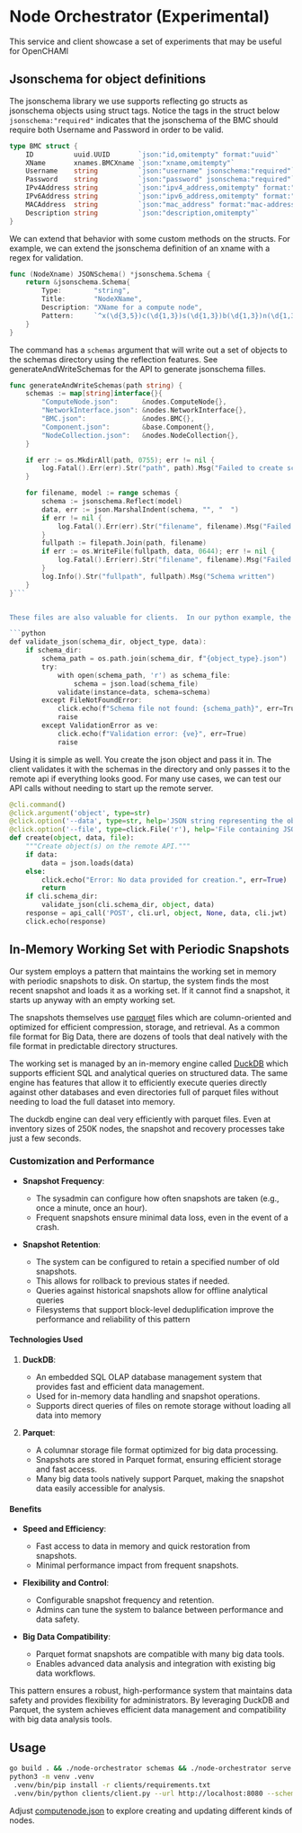 # Node Orchestrator (Experimental)

This service and client showcase a set of experiments that may be useful for OpenCHAMI

## Jsonschema for object definitions

The jsonschema library we use supports reflecting go structs as jsonschema objects using struct tags.  Notice the tags in the struct below `jsonschema:"required"` indicates that the jsonschema of the BMC should require both Username and Password in order to be valid.

```go
type BMC struct {
	ID          uuid.UUID       `json:"id,omitempty" format:"uuid"`
	XName       xnames.BMCXname `json:"xname,omitempty"`
	Username    string          `json:"username" jsonschema:"required"`
	Password    string          `json:"password" jsonschema:"required"`
	IPv4Address string          `json:"ipv4_address,omitempty" format:"ipv4"`
	IPv6Address string          `json:"ipv6_address,omitempty" format:"ipv6"`
	MACAddress  string          `json:"mac_address" format:"mac-address" binding:"required"`
	Description string          `json:"description,omitempty"`
}
```

We can extend that behavior with some custom methods on the structs.  For example, we can extend the jsonschema definition of an xname with a regex for validation.

```go
func (NodeXname) JSONSchema() *jsonschema.Schema {
	return &jsonschema.Schema{
		Type:        "string",
		Title:       "NodeXName",
		Description: "XName for a compute node",
		Pattern:     `^x(\d{3,5})c(\d{1,3})s(\d{1,3})b(\d{1,3})n(\d{1,3})$`,
	}
}
```

The command has a `schemas` argument that will write out a set of objects to the schemas directory using the reflection features.  See generateAndWriteSchemas for the API to generate jsonschema filles.

```go
func generateAndWriteSchemas(path string) {
	schemas := map[string]interface{}{
		"ComputeNode.json":      &nodes.ComputeNode{},
		"NetworkInterface.json": &nodes.NetworkInterface{},
		"BMC.json":              &nodes.BMC{},
		"Component.json":        &base.Component{},
		"NodeCollection.json":   &nodes.NodeCollection{},
	}

	if err := os.MkdirAll(path, 0755); err != nil {
		log.Fatal().Err(err).Str("path", path).Msg("Failed to create schema directory")
	}

	for filename, model := range schemas {
		schema := jsonschema.Reflect(model)
		data, err := json.MarshalIndent(schema, "", "  ")
		if err != nil {
			log.Fatal().Err(err).Str("filename", filename).Msg("Failed to generate JSON schema")
		}
		fullpath := filepath.Join(path, filename)
		if err := os.WriteFile(fullpath, data, 0644); err != nil {
			log.Fatal().Err(err).Str("filename", filename).Msg("Failed to write JSON schema to file")
		}
		log.Info().Str("fullpath", fullpath).Msg("Schema written")
	}
}```


These files are also valuable for clients.  In our python example, the client reads the jsonschema files and can validate a structure on the client side.  In fact, since we can make many assumptions about how to GET and POST these objects, we can create a generic client that doesn't need to understsand these structures directly.

```python
def validate_json(schema_dir, object_type, data):
    if schema_dir:
        schema_path = os.path.join(schema_dir, f"{object_type}.json")
        try:
            with open(schema_path, 'r') as schema_file:
                schema = json.load(schema_file)
            validate(instance=data, schema=schema)
        except FileNotFoundError:
            click.echo(f"Schema file not found: {schema_path}", err=True)
            raise
        except ValidationError as ve:
            click.echo(f"Validation error: {ve}", err=True)
            raise
```

Using it is simple as well.  You create the json object and pass it in.  The client validates it with the schemas in the directory and only passes it to the remote api if everything looks good.  For many use cases, we can test our API calls without needing to start up the remote server.

```python
@cli.command()
@click.argument('object', type=str)
@click.option('--data', type=str, help='JSON string representing the object(s) to create')
@click.option('--file', type=click.File('r'), help='File containing JSON object(s) to create')
def create(object, data, file):
    """Create object(s) on the remote API."""
    if data:
        data = json.loads(data)
    else:
        click.echo("Error: No data provided for creation.", err=True)
        return
    if cli.schema_dir:
        validate_json(cli.schema_dir, object, data)
    response = api_call('POST', cli.url, object, None, data, cli.jwt)
    click.echo(response)
```

## In-Memory Working Set with Periodic Snapshots

Our system employs a pattern that maintains the working set in memory with periodic snapshots to disk.  On startup, the system finds the most recent snapshot and loads it as a working set.  If it cannot find a snapshot, it starts up anyway with an empty working set.

The snapshots themselves use [parquet](https://parquet.apache.org/) files which are column-oriented and optimized for efficient compression, storage, and retrieval.  As a common file format for Big Data, there are dozens of tools that deal natively with the file format in predictable directory structures.

The working set is managed by an in-memory engine called [DuckDB](https://duckdb.org/) which supports efficient SQL and analytical queries on structured data.  The same engine has features that allow it to efficiently execute queries directly against other databases and even directories full of parquet files without needing to load the full dataset into memory.

The duckdb engine can deal very efficiently with parquet files.  Even at inventory sizes of 250K nodes, the snapshot and recovery processes take just a few seconds.

### Customization and Performance
- **Snapshot Frequency**:
  - The sysadmin can configure how often snapshots are taken (e.g., once a minute, once an hour).
  - Frequent snapshots ensure minimal data loss, even in the event of a crash.

- **Snapshot Retention**:
  - The system can be configured to retain a specified number of old snapshots.
  - This allows for rollback to previous states if needed.
  - Queries against historical snapshots allow for offline analytical queries
  - Filesystems that support block-level deduplification improve the performance and reliability of this pattern

#### Technologies Used
1. **DuckDB**:
   - An embedded SQL OLAP database management system that provides fast and efficient data management.
   - Used for in-memory data handling and snapshot operations.
   - Supports direct queries of files on remote storage without loading all data into memory

2. **Parquet**:
   - A columnar storage file format optimized for big data processing.
   - Snapshots are stored in Parquet format, ensuring efficient storage and fast access.
   - Many big data tools natively support Parquet, making the snapshot data easily accessible for analysis.

#### Benefits
- **Speed and Efficiency**:
  - Fast access to data in memory and quick restoration from snapshots.
  - Minimal performance impact from frequent snapshots.

- **Flexibility and Control**:
  - Configurable snapshot frequency and retention.
  - Admins can tune the system to balance between performance and data safety.

- **Big Data Compatibility**:
  - Parquet format snapshots are compatible with many big data tools.
  - Enables advanced data analysis and integration with existing big data workflows.

This pattern ensures a robust, high-performance system that maintains data safety and provides flexibility for administrators. By leveraging DuckDB and Parquet, the system achieves efficient data management and compatibility with big data analysis tools.


## Usage

```bash
go build . && ./node-orchestrator schemas && ./node-orchestrator serve 
python3 -m venv .venv
 .venv/bin/pip install -r clients/requirements.txt
 .venv/bin/python clients/client.py --url http://localhost:8080 --schema-dir schemas create --file client/computenode.json  ComputeNode
 ```

Adjust [computenode.json](/clients/computenode.json) to explore creating and updating different kinds of nodes.
